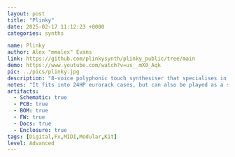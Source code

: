 ```yaml
---
layout: post
title: "Plinky"
date: 2025-02-17 11:12:23 +0000
categories: synths

name: Plinky
author: Alex "mmalex" Evans
link: https://github.com/plinkysynth/plinky_public/tree/main
demo: https://www.youtube.com/watch?v=us__mX0_Aqk
pic: ../pics/plinky.jpg
description: "8-voice polyphonic touch synthesiser that specialises in fragile, melancholic sounds"
notes: "It fits into 24HP eurorack cases, but can also be played as a standalone desktop mini-synth over CV or MIDI, with line-level stereo input and a headphone output, all powered by USB."
artifacts:
  - Schematic: true
  - PCB: true
  - BOM: true
  - FW: true
  - Docs: true
  - Enclosure: true
tags: [Digital,Fx,MIDI,Modular,Kit]
level: Advanced
---
```


